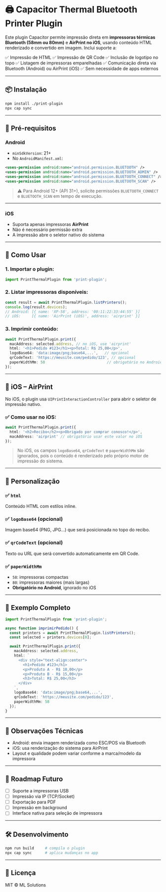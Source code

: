 # 🖨️ Capacitor Thermal Bluetooth Printer Plugin

Este plugin Capacitor permite impressão direta em **impressoras térmicas Bluetooth (58mm ou 80mm)** e **AirPrint no iOS**, usando conteúdo HTML renderizado e convertido em imagem. Inclui suporte a:

✅ Impressão de HTML
✅ Impressão de QR Code
✅ Inclusão de logotipo no topo
✅ Listagem de impressoras emparelhadas
✅ Comunicação direta via Bluetooth (Android) ou AirPrint (iOS)
✅ Sem necessidade de apps externos

---

## 📦 Instalação

```bash
npm install ./print-plugin
npx cap sync
```

---

## 🧠 Pré-requisitos

### Android

* `minSdkVersion`: 21+
* No `AndroidManifest.xml`:

```xml
<uses-permission android:name="android.permission.BLUETOOTH" />
<uses-permission android:name="android.permission.BLUETOOTH_ADMIN" />
<uses-permission android:name="android.permission.BLUETOOTH_CONNECT" />
<uses-permission android:name="android.permission.BLUETOOTH_SCAN" />
```

> ⚠️ Para Android 12+ (API 31+), solicite permissões `BLUETOOTH_CONNECT` e `BLUETOOTH_SCAN` em tempo de execução.

---

### iOS

* Suporta apenas impressoras **AirPrint**
* Não é necessário permissão extra
* A impressão abre o seletor nativo do sistema

---

## 🚀 Como Usar

### 1. Importar o plugin:

```ts
import PrintThermalPlugin from 'print-plugin';
```

### 2. Listar impressoras disponíveis:

```ts
const result = await PrintThermalPlugin.listPrinters();
console.log(result.devices);
// Android: [{ name: 'XP-58', address: '00:11:22:33:44:55' }]
// iOS:     [{ name: 'AirPrint (iOS)', address: 'airprint' }]
```

### 3. Imprimir conteúdo:

```ts
await PrintThermalPlugin.print({
  macAddress: selected.address, // no iOS, use 'airprint'
  html: '<h1>Pedido #123</h1><p>Total: R$ 25,00</p>',
  logoBase64: 'data:image/png;base64,...',   // opcional
  qrCodeText: 'https://meusite.com/pedido/123', // opcional
  paperWidthMm: 58                            // obrigatório no Android
});
```

---

## 🍏 iOS – AirPrint

No iOS, o plugin usa `UIPrintInteractionController` para abrir o seletor de impressão nativo.

### ✅ Como usar no iOS:

```ts
await PrintThermalPlugin.print({
  html: '<h2>Recibo</h2><p>Obrigado por comprar conosco!</p>',
  macAddress: 'airprint' // obrigatório usar este valor no iOS
});
```

> No iOS, os campos `logoBase64`, `qrCodeText` e `paperWidthMm` são ignorados, pois o conteúdo é renderizado pelo próprio motor de impressão do sistema.

---

## 🎨 Personalização

### ✅ `html`

Conteúdo HTML com estilos inline.

### ✅ `logoBase64` (opcional)

Imagem base64 (PNG, JPG...) que será posicionada no topo do recibo.

### ✅ `qrCodeText` (opcional)

Texto ou URL que será convertido automaticamente em QR Code.

### ✅ `paperWidthMm`

* `58`: impressoras compactas
* `80`: impressoras maiores (mais largas)
* **Obrigatório no Android**, ignorado no iOS

---

## 📸 Exemplo Completo

```ts
import PrintThermalPlugin from 'print-plugin';

async function imprimirPedido() {
  const printers = await PrintThermalPlugin.listPrinters();
  const selected = printers.devices[0];

  await PrintThermalPlugin.print({
    macAddress: selected.address,
    html: `
      <div style="text-align:center">
        <h1>Pedido #123</h1>
        <p>Produto A - R$ 10,00</p>
        <p>Produto B - R$ 15,00</p>
        <h3>Total: R$ 25,00</h3>
      </div>
    `,
    logoBase64: 'data:image/png;base64,...',
    qrCodeText: 'https://meusite.com/pedido/123',
    paperWidthMm: 58
  });
}
```

---

## 📍 Observações Técnicas

* Android: envia imagem renderizada como ESC/POS via Bluetooth
* iOS: usa renderização do sistema para AirPrint
* Layout e qualidade podem variar conforme a marca/modelo da impressora

---

## 📘 Roadmap Futuro

* [ ] Suporte a impressoras USB
* [ ] Impressão via IP (TCP/Socket)
* [ ] Exportação para PDF
* [ ] Impressão em background
* [ ] Interface nativa para seleção de impressora

---

## 🛠️ Desenvolvimento

```bash
npm run build     # compila o plugin
npx cap sync      # aplica mudanças no app
```

---

## 📄 Licença

MIT © ML Solutions
